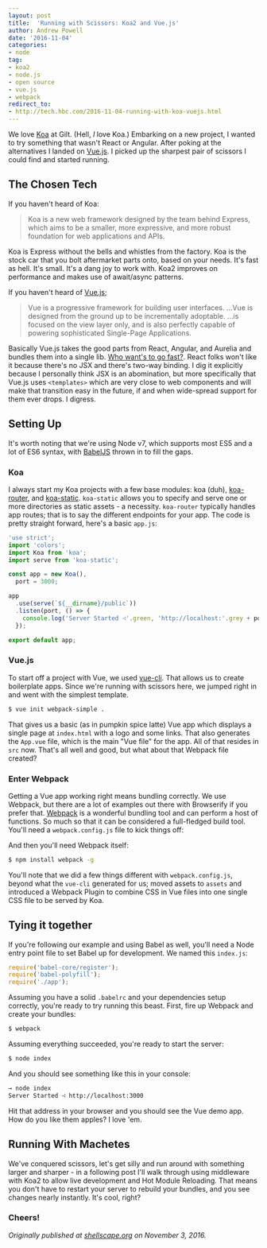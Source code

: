 ```yaml
---
layout: post
title:  'Running with Scissors: Koa2 and Vue.js'
author: Andrew Powell
date: '2016-11-04'
categories: 
- node
tag:
- koa2
- node.js
- open source
- vue.js
- webpack
redirect_to:
- http://tech.hbc.com/2016-11-04-running-with-koa-vuejs.html
---
```


We love [Koa](http://koajs.com/) at Gilt. (Hell, *I* love Koa.) Embarking on a new
project, I wanted to try something that wasn't React or Angular. After poking at
the alternatives I landed on [Vue.js](https://vuejs.org/). I picked up the sharpest pair of
scissors I could find and started running.

<!-- more -->

## The Chosen Tech

If you haven't heard of Koa:

> Koa is a new web framework designed by the team behind Express, which aims to
be a smaller, more expressive, and more robust foundation for web applications
and APIs.

Koa is Express without the bells and whistles from the factory. Koa is the stock
car that you bolt aftermarket parts onto, based on your needs. It's fast as hell.
It's small. It's a dang joy to work with. Koa2 improves on performance and makes
use of await/async patterns.

If you haven't heard of [Vue.js](https://vuejs.org/);

> Vue is a progressive framework for building user interfaces. ...Vue is
designed from the ground up to be incrementally adoptable. ...is focused on the
view layer only, and is also perfectly capable of powering sophisticated
Single-Page Applications.

Basically Vue.js takes the good parts from React, Angular, and Aurelia and bundles
them into a single lib. [Who want's to go fast?](https://www.youtube.com/watch?v=gnA1Q2JvvJo).
React folks won't like it because there's no JSX and there's two-way binding. I
dig it explicitly because I personally think JSX is an abomination, but more
specifically that Vue.js uses `<templates>` which are very close to web components
and will make that transition easy in the future, if and when wide-spread support
for them ever drops. I digress.

## Setting Up

It's worth noting that we're using Node v7, which supports most ES5 and a lot of
ES6 syntax, with [BabelJS](http://babeljs.io) thrown in to fill the gaps.

### Koa

I always start my Koa projects with a few base modules: koa (duh),
[koa-router](https://www.npmjs.com/package/koa-router), and
[koa-static](https://www.npmjs.com/package/koa-static). `koa-static` allows you
to specify and serve one or more directories as static assets - a necessity.
`koa-router` typically handles app routes; that is to say the different endpoints
for your app. The code is pretty straight forward, here's a basic `app.js`:

```js
'use strict';
import 'colors';
import Koa from 'koa';
import serve from 'koa-static';

const app = new Koa(),
  port = 3000;

app
  .use(serve(`${__dirname}/public`))
  .listen(port, () => {
    console.log('Server Started ∹'.green, 'http://localhost:'.grey + port.toString().blue);
  });

export default app;
```

### Vue.js

To start off a project with Vue, we used [vue-cli](https://github.com/vuejs/vue-cli).
That allows us to create boilerplate apps. Since we're running with scissors here,
we jumped right in and went with the simplest template.

```bash
$ vue init webpack-simple .
```

That gives us a basic (as in pumpkin spice latte) Vue app which displays a single
page at `index.html` with a logo and some links. That also generates the
`App.vue` file, which is the main "Vue file" for the app. All of that resides in
`src` now. That's all well and good, but what about that Webpack file created?

### Enter Webpack

Getting a Vue app working right means bundling correctly. We use Webpack, but
there are a lot of examples out there with Browserify if you prefer that.
[Webpack](https://webpack.github.io/) is a wonderful bundling tool and can
perform a host of functions. So much so that it can be considered a full-fledged
build tool. You'll need a `webpack.config.js` file to kick things off:

<script src="https://gist.github.com/shellscape/359caf7243e7f53d7ff2d60e41f637c3.js"></script>

And then you'll need Webpack itself:

```bash
$ npm install webpack -g
```

You'll note that we did a few things different with `webpack.config.js`, beyond
what the `vue-cli` generated for us; moved assets to `assets` and introduced
a Webpack Plugin to combine CSS in Vue files into one single CSS file to be served
by Koa.

## Tying it together

If you're following our example and using Babel as well, you'll need a Node
entry point file to set Babel up for development. We named this `index.js`:

```js
require('babel-core/register');
require('babel-polyfill');
require('./app');
```

Assuming you have a solid `.babelrc` and your dependencies setup correctly,
you're ready to try running this beast. First, fire up Webpack and create your
bundles:

```bash
$ webpack
```

Assuming everything succeeded, you're ready to start the server:

```bash
$ node index
```

And you should see something like this in your console:

```bash
→ node index
Server Started ∹ http://localhost:3000
```

Hit that address in your browser and you should see the Vue demo app. How do you
like them apples? I love 'em.

## Running With Machetes

We've conquered scissors, let's get silly and run around with something larger
and sharper - in a following post I'll walk through using middleware with Koa2
to allow live development and Hot Module Reloading. That means you don't have to
restart your server to rebuild your bundles, and you see changes nearly instantly.
It's cool, right?

### Cheers!

*Originally published at
[shellscape.org](http://shellscape.org/2016/11/04/running-with-koa-vuejs) on
November 3, 2016.*
